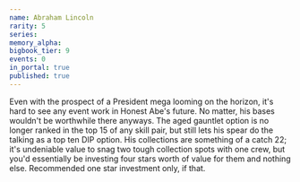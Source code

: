 ```yaml
---
name: Abraham Lincoln
rarity: 5
series:
memory_alpha:
bigbook_tier: 9
events: 0
in_portal: true
published: true
---
```


Even with the prospect of a President mega looming on the horizon, it's hard to see any event work in Honest Abe's future. No matter, his bases wouldn't be worthwhile there anyways. The aged gauntlet option is no longer ranked in the top 15 of any skill pair, but still lets his spear do the talking as a top ten DIP option. His collections are something of a catch 22; it's undeniable value to snag two tough collection spots with one crew, but you'd essentially be investing four stars worth of value for them and nothing else. Recommended one star investment only, if that.

